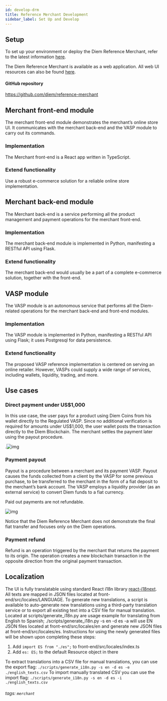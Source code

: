 ```yaml
---
id: develop-drm
title: Reference Merchant Development
sidebar_label: Set Up and Develop
---
```




## Setup

To set up your environment or deploy the Diem Reference Merchant, refer to the latest information [here](https://github.com/diem/reference-merchant).

The Diem Reference Merchant is available as a web application. All web UI resources can also be found [here](https://github.com/diem/reference-merchant/tree/master/merchant/frontend).

#### GitHub repository

https://github.com/diem/reference-merchant



## Merchant front-end module

The merchant front-end module demonstrates the merchant’s online store UI. It communicates with the merchant back-end and the VASP module to carry out its commands.

### Implementation

The Merchant front-end is a React app written in TypeScript.

### Extend functionality

Use a robust e-commerce solution for a reliable online store implementation.

## Merchant back-end module

The Merchant back-end is a service performing all the product management and payment operations for the merchant front-end.

### Implementation
The merchant back-end module is implemented in Python, manifesting a RESTful API using Flask.

### Extend functionality
The merchant back-end would usually be a part of a complete e-commerce solution, together with the front-end.

## VASP module
The VASP module is an autonomous service that performs all the Diem-related operations for the merchant back-end and front-end modules.

### Implementation
The VASP module is implemented in Python, manifesting a RESTful API using Flask; it uses Postgresql for data persistence.

### Extend functionality
The proposed VASP reference implementation is centered on serving an online retailer. However, VASPs could supply a wide range of services, including wallets, liquidity, trading, and more.

## Use cases

### Direct payment under US$1,000
In this use case, the user pays for a product using Diem Coins from his wallet directly to the Regulated VASP. Since no additional verification is required for amounts under US$1,000, the user wallet posts the transaction directly to the Diem Blockchain. The merchant settles the payment later using the payout procedure.


.![img](/img/docs/direct-payment-usecase.svg)

### Payment payout
Payout is a procedure between a merchant and its payment VASP. Payout causes the funds collected from a client by the VASP for some previous purchase, to be transferred to the merchant in the form of a fiat deposit to the merchant’s bank account. The VASP employs a liquidity provider (as an external service) to convert Diem funds to a fiat currency.

Paid out payments are not refundable.


![img](/img/docs/payment-payouts.svg)

Notice that the Diem Reference Merchant does not demonstrate the final fiat transfer and focuses only on the Diem operations.

### Payment refund
Refund is an operation triggered by the merchant that returns the payment to its origin. The operation creates a new blockchain transaction in the opposite direction from the original payment transaction.

## Localization
The UI is fully translatable using standard React i18n library [react-i18next](https://react.i18next.com/). All texts are mapped in JSON files located at front-end/src/locales/LANGUAGE. To generate new translations, a script is available to auto-generate new translations using a third-party translation service or to export all existing text into a CSV file for manual translation. Located at scripts/generate_i18n.py are usage example for translating from English to Spanish; ./scripts/generate_i18n.py -s en -d es -a will use EN JSON files located at front-end/src/locales/en and generate new JSON files at front-end/src/locales/es. Instructions for using the newly generated files will be shown upon completing these steps:
1. Add `import ES from "./es";` to front-end/src/locales/index.ts
2. Add `es: ES;` to the default Resource object in there

To extract translations into a CSV file for manual translations, you can use the export flag:
`./scripts/generate_i18n.py -s en -d es -e ./english_texts.csv`
To import manually translated CSV you can use the import flag:
`./scripts/generate_i18n.py -s en -d es -i ./english_texts.csv`


###### tags: `merchant`
